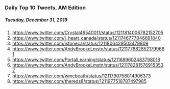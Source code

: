 ### Daily Top 10 Tweets, AM Edition
##### Tuesday, December 31, 2019
 1) https://www.twitter.com/Crystal46540011/status/1211814006782152705
 2) https://www.twitter.com/i_heart_canada/status/1211746777046691840
 3) https://www.twitter.com/istoneca/status/1211806429503479809
 4) https://www.twitter.com/AndyBrookeLmstn/status/1211776828521799681
 5) https://www.twitter.com/PortalLearning/status/1211689602483798018
 6) https://www.twitter.com/AndyBrookeLmstn/status/1211782815769153537
 7) https://www.twitter.com/wmcbeath/status/1211790758014906373
 8) https://www.twitter.com/thereds8/status/1211977518787497985
